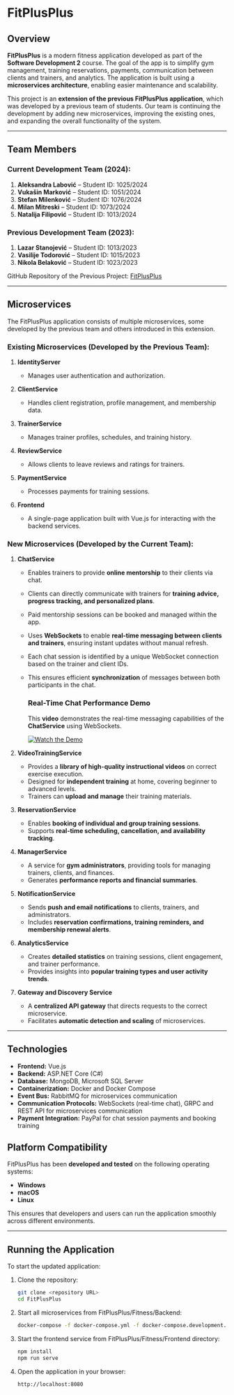 # FitPlusPlus

## Overview

**FitPlusPlus** is a modern fitness application developed as part of the **Software Development 2** course. The goal of the app is to simplify gym management, training reservations, payments, communication between clients and trainers, and analytics. The application is built using a **microservices architecture**, enabling easier maintenance and scalability.

This project is an **extension of the previous FitPlusPlus application**, which was developed by a previous team of students. Our team is continuing the development by adding new microservices, improving the existing ones, and expanding the overall functionality of the system.

---

## Team Members

### Current Development Team (2024):

1. **Aleksandra Labović** – Student ID: 1025/2024&#x20;
2. **Vukašin Marković** – Student ID: 1051/2024
3. **Stefan Milenković** – Student ID: 1076/2024&#x20;
4. **Milan Mitreski** – Student ID: 1073/2024
5. **Natalija Filipović** – Student ID: 1013/2024

### Previous Development Team (2023):

1. **Lazar Stanojević** – Student ID: 1013/2023
2. **Vasilije Todorović** – Student ID: 1015/2023
3. **Nikola Belaković** – Student ID: 1023/2023

GitHub Repository of the Previous Project: [FitPlusPlus](https://github.com/lazars01/FitPlusPlus)

---

## Microservices

The FitPlusPlus application consists of multiple microservices, some developed by the previous team and others introduced in this extension.

### Existing Microservices (Developed by the Previous Team):

1. **IdentityServer**
   - Manages user authentication and authorization.

2. **ClientService**
   - Handles client registration, profile management, and membership data.

3. **TrainerService**
   - Manages trainer profiles, schedules, and training history.

4. **ReviewService**
   - Allows clients to leave reviews and ratings for trainers.

5. **PaymentService**
   - Processes payments for training sessions.

6. **Frontend**
   - A single-page application built with Vue.js for interacting with the backend services.

### New Microservices (Developed by the Current Team):

1. **ChatService**
   - Enables trainers to provide **online mentorship** to their clients via chat.
   - Clients can directly communicate with trainers for **training advice, progress tracking, and personalized plans**.
   - Paid mentorship sessions can be booked and managed within the app.
   - Uses **WebSockets** to enable **real-time messaging between clients and trainers**, ensuring instant updates without manual refresh.
   - Each chat session is identified by a unique WebSocket connection based on the trainer and client IDs.
   - This ensures efficient **synchronization** of messages between both participants in the chat.

      ### Real-Time Chat Performance Demo  
   
      This **video** demonstrates the real-time messaging capabilities of the **ChatService** using WebSockets.  
      
      [![Watch the Demo](https://img.youtube.com/vi/-41OJeE9N1I/0.jpg)](https://youtu.be/-41OJeE9N1I)  

2. **VideoTrainingService**
   - Provides a **library of high-quality instructional videos** on correct exercise execution.
   - Designed for **independent training** at home, covering beginner to advanced levels.
   - Trainers can **upload and manage** their training materials.

3. **ReservationService**
   - Enables **booking of individual and group training sessions**.
   - Supports **real-time scheduling, cancellation, and availability tracking**.

4. **ManagerService**
   - A service for **gym administrators**, providing tools for managing trainers, clients, and finances.
   - Generates **performance reports and financial summaries**.

5. **NotificationService**
   - Sends **push and email notifications** to clients, trainers, and administrators.
   - Includes **reservation confirmations, training reminders, and membership renewal alerts**.

6. **AnalyticsService**
   - Creates **detailed statistics** on training sessions, client engagement, and trainer performance.
   - Provides insights into **popular training types and user activity trends**.

7. **Gateway and Discovery Service**
   - A **centralized API gateway** that directs requests to the correct microservice.
   - Facilitates **automatic detection and scaling** of microservices.

---

## Technologies

- **Frontend:** Vue.js
- **Backend:** ASP.NET Core (C#)
- **Database:** MongoDB, Microsoft SQL Server
- **Containerization:** Docker and Docker Compose
- **Event Bus:** RabbitMQ for microservices communication
- **Communication Protocols:** WebSockets (real-time chat), GRPC and REST API for microservices communication
- **Payment Integration:** PayPal for chat session payments and booking training

## Platform Compatibility

FitPlusPlus has been **developed and tested** on the following operating systems:
- **Windows**
- **macOS**
- **Linux**

This ensures that developers and users can run the application smoothly across different environments.

---

## Running the Application

To start the updated application:

1. Clone the repository:

   ```bash
   git clone <repository URL>
   cd FitPlusPlus
   ```

2. Start all microservices from FitPlusPlus/Fitness/Backend:

   ```bash
   docker-compose -f docker-compose.yml -f docker-compose.development.yml up -d --build
   ```

3. Start the frontend service from FitPlusPlus/Fitness/Frontend directory:

   ```bash
   npm install
   npm run serve
   ```

4. Open the application in your browser:

   ```
   http://localhost:8080
   ```

